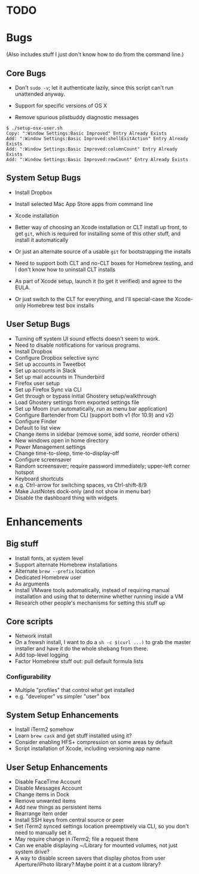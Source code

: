 # TODO

#  Bugs  #

(Also includes stuff I just don't know how to do from the command line.)

##  Core Bugs  ##

- Don't `sudo -v`; let it authenticate lazily, since this script can't run unattended anyway.
- Support for specific versions of OS X

- Remove spurious plistbuddy diagnostic messages
```
$ ./setup-osx-user.sh
Copy: ":Window Settings:Basic Improved" Entry Already Exists
Add: ":Window Settings:Basic Improved:shellExitAction" Entry Already Exists
Add: ":Window Settings:Basic Improved:columnCount" Entry Already Exists
Add: ":Window Settings:Basic Improved:rowCount" Entry Already Exists
```

##  System Setup Bugs  ##

- Install Dropbox
- Install selected Mac App Store apps from command line

- Xcode installation
 - Better way of choosing an Xcode installation or CLT install up front, to get `git`, which is required for installing some of this other stuff, and install it automatically
  - Or just an alternate source of a usable `git` for bootstrapping the installs
  - Need to support both CLT and no-CLT boxes for Homebrew testing, and I don't know how to uninstall CLT installs
 - As part of Xcode setup, launch it (to get it verified) and agree to the EULA.
  - Or just switch to the CLT for everything, and I'll special-case the Xcode-only Homebrew test box installs

##  User Setup Bugs  ##

- Turning off system UI sound effects doesn't seem to work.
- Need to disable notifications for various programs.
- Install Dropbox
- Configure Dropbox selective sync
- Set up accounts in Tweetbot
- Set up accounts in Slack
- Set up mail accounts in Thunderbird
- Firefox user setup
 - Set up Firefox Sync via CLI
 - Get through or bypass initial Ghostery setup/walkthrough
 - Load Ghostery settings from exported settings file
- Set up Moom (run automatically, run as menu bar application)
- Configure Bartender from CLI (support both v1 (for 10.9) and v2)
- Configure Finder
 - Default to list view
 - Change items in sidebar (remove some, add some, reorder others)
 - New windows open in home directory
- Power Management settings
 - Change time-to-sleep, time-to-display-off
- Configure screensaver
 - Random screensaver; require password immediately; upper-left corner hotspot
- Keyboard shortcuts
 - e.g. Ctrl-arrow for switching spaces, vs Ctrl-shift-8/9
- Make JustNotes dock-only (and not show in menu bar)
- Disable the dashboard thing with widgets

#  Enhancements   #

##  Big stuff  ##

- Install fonts, at system level
- Support alternate Homebrew installations
 - Alternate `brew --prefix` location
 - Dedicated Homebrew user
 - As arguments
- Install VMware tools automatically, instead of requiring manual installation and using that to determine whether running inside a VM
- Research other people's mechanisms for setting this stuff up

##  Core scripts   ##

- Network install
 - On a frewsh install, I want to do a `sh -c $(curl ...)` to grab the master installer and have it do the whole shebang from there.
- Add top-level logging
- Factor Homebrew stuff out: pull default formula lists

###  Configurability   ###

- Multiple "profiles" that control what get installed
 - e.g. "developer" vs simpler "user" box

##  System Setup Enhancements ##

- Install iTerm2 somehow
- Learn `brew cask` and get stuff installed using it?
- Consider enabling HFS+ compression on some areas by default
- Script installation of Xcode, including versioning app name

##  User Setup Enhancements   ##

- Disable FaceTime Account
- Disable Messages Account
- Change items in Dock
 - Remove unwanted items
 - Add new things as persistent items
 - Rearrange item order
- Install SSH keys from central source or peer
- Set iTerm2 synced settings location preemptively via CLI, so you don't need to manually set it.
 - May require change in iTerm2; file a request there
- Can we enable displaying ~/Library for mounted volumes, not just system drive?
- A way to disable screen savers that display photos from user Aperture/iPhoto library? Maybe point it at a custom library?

